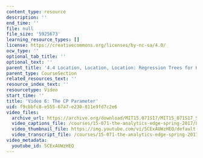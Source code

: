 ```yaml
---
content_type: resource
description: ''
end_time: ''
file: null
file_size: '5925673'
learning_resource_types: []
license: https://creativecommons.org/licenses/by-nc-sa/4.0/
ocw_type: ''
optional_tab_title: ''
optional_text: ''
parent_title: '4.4 Location, Location, Location: Regression Trees for Housing Data  (Recitation)'
parent_type: CourseSection
related_resources_text: ''
resource_index_text: ''
resourcetype: Video
start_time: ''
title: 'Video 6: The CP Parameter'
uid: f9cbbfc8-e555-67a7-e230-811e9fd7c2e6
video_files:
  archive_url: https://archive.org/download/MIT15.071S17/MIT15_071S17_Session_4.4.07_300k.mp4
  video_captions_file: /courses/15-071-the-analytics-edge-spring-2017/8808bdd4620054feb6b91863c4bd4563_5CExAUWzHEQ.vtt
  video_thumbnail_file: https://img.youtube.com/vi/5CExAUWzHEQ/default.jpg
  video_transcript_file: /courses/15-071-the-analytics-edge-spring-2017/bc784b8d2ed8cadb18b6e89fdcb3fd75_5CExAUWzHEQ.pdf
video_metadata:
  youtube_id: 5CExAUWzHEQ
---
```

